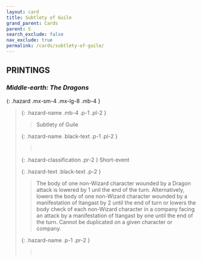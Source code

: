 ```yaml
---
layout: card
title: Subtlety of Guile
grand_parent: Cards
parent: S
search_exclude: false
nav_exclude: true
permalink: /cards/subtlety-of-guile/
---
```


## PRINTINGS


### _Middle-earth: The Dragons_

{: .hazard .mx-sm-4 .mx-lg-8 .mb-4 }
> {: .hazard-name .mb-4 .p-1 .pl-2 }
> > <div class="hazard-mp"></div>
> > <div class="card-name">Subtlety of Guile</div>
>
> {: .hazard-name .black-text .p-1 .pl-2 }
> > &nbsp;
>
> {: .hazard-classification .pr-2 }
> Short-event
>
> {: .hazard-text .black-text .p-2 }
> > The body of one non-Wizard character wounded by a Dragon attack is lowered by 1 unil the end of the turn. Alternatively, lowers the body of one non-Wizard character wounded by a manifestation of Itangast by 2 until the end of turn or lowers the body check of each non-Wizard character in a company facing an attack by a manifestation of Itangast by one until the end of the turn. Cannot be duplicated on a given character or company. 
>
> {: .hazard-name .p-1 .pr-2 }
> > <div class="card-shield"></div>
> > <div class="card-corruption">&nbsp;</div>
